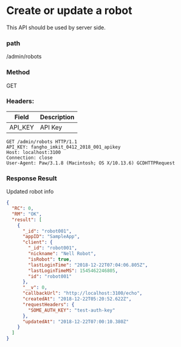 # Create or update a robot
This API should be used by server side.

### path
/admin/robots

### Method
GET

### Headers:

| Field         | Description  |
| ------------- | ------------ |
| API_KEY       | API    Key   |


```
GET /admin/robots HTTP/1.1
API_KEY: fangho_imkit_0412_2018_001_apikey
Host: localhost:3100
Connection: close
User-Agent: Paw/3.1.8 (Macintosh; OS X/10.13.6) GCDHTTPRequest
```

### Response Result
Updated robot info

```json
{
  "RC": 0,
  "RM": "OK",
  "result": [
    {
      "_id": "robot001",
      "appID": "SampleApp",
      "client": {
        "_id": "robot001",
        "nickname": "Nell Robot",
        "isRobot": true,
        "lastLoginTime": "2018-12-22T07:04:06.805Z",
        "lastLoginTimeMS": 1545462246805,
        "id": "robot001"
      },
      "__v": 0,
      "callbackUrl": "http://localhost:3100/echo",
      "createdAt": "2018-12-22T05:20:52.622Z",
      "requestHeaders": {
        "SOME_AUTH_KEY": "test-auth-key"
      },
      "updatedAt": "2018-12-22T07:00:10.380Z"
    }
  ]
}
```